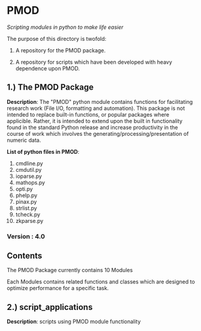 # PMOD

*Scripting modules in python to make life easier*

The purpose of this directory is twofold: 

1. A repository for the PMOD package. 

2. A repository for scripts which have been developed 
   with heavy dependence upon PMOD.


## 1.) The PMOD Package

**Description**: The "PMOD" python module contains functions for facilitating research work (File I/O, formatting and automation). This package is not intended to replace built-in functions, or popular packages where applicible. Rather, it is intended to extend upon the built in functionality found in the standard Python release and increase productivity in the course of work which involves the generating/processing/presentation of numeric data.

**List of python files in PMOD**:

1. cmdline.py
2. cmdutil.py
3. ioparse.py
4. mathops.py
5. opti.py
6. phelp.py
7. pinax.py
8. strlist.py
9. tcheck.py
10. zkparse.py

### Version : 4.0 

## Contents

The PMOD Package currently contains 10 Modules

Each Modules contains related functions and classes which are designed to optimize performance for a specific task.


## 2.) script_applications 

**Description**: scripts using PMOD module functionality 

